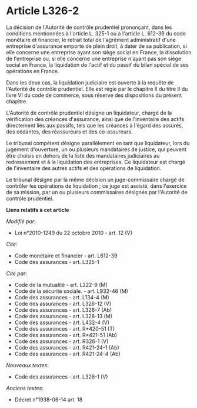 # Article L326-2

La décision de l'Autorité de contrôle prudentiel prononçant, dans les conditions mentionnées à l'article L. 325-1 ou à
l'article L. 612-39 du code monétaire et financier, le retrait total de l'agrément administratif d'une entreprise d'assurance
emporte de plein droit, à dater de sa publication, si elle concerne une entreprise ayant son siège social en France, la
dissolution de l'entreprise ou, si elle concerne une entreprise n'ayant pas son siège social en France, la liquidation de
l'actif et du passif du bilan spécial de ses opérations en France.

Dans les deux cas, la liquidation judiciaire est ouverte à la requête de l'Autorité de contrôle prudentiel. Elle est régie
par le chapitre II du titre II du livre VI du code de commerce, sous réserve des dispositions du présent chapitre.

L'Autorité de contrôle prudentiel désigne un liquidateur, chargé de la vérification des créances d'assurance, ainsi que de
l'inventaire des actifs directement liés aux passifs, tels que les créances à l'égard des assurés, des cédantes, des
réassureurs et des co-assureurs.

Le tribunal compétent désigne parallèlement en tant que liquidateur, lors du jugement d'ouverture, un ou plusieurs
mandataires de justice, qui peuvent être choisis en dehors de la liste des mandataires judiciaires au redressement et à la
liquidation des entreprises. Ce liquidateur est chargé de l'inventaire des autres actifs et des opérations de liquidation.

Le tribunal désigne par la même décision un juge-commissaire chargé de contrôler les opérations de liquidation ; ce juge est
assisté, dans l'exercice de sa mission, par un ou plusieurs commissaires désignés par l'Autorité de contrôle prudentiel.

**Liens relatifs à cet article**

_Modifié par_:

  - Loi n°2010-1249 du 22 octobre 2010 - art. 12 (V)

_Cite_:

  - Code monétaire et financier - art. L612-39
  - Code des assurances - art. L325-1

_Cité par_:

  - Code de la mutualité - art. L222-9 (M)
  - Code de la sécurité sociale. - art. L932-46 (M)
  - Code des assurances - art. L134-4 (M)
  - Code des assurances - art. L326-12 (V)
  - Code des assurances - art. L326-7 (Ab)
  - Code des assurances - art. L328-13 (M)
  - Code des assurances - art. L432-4 (V)
  - Code des assurances - art. R*420-51 (T)
  - Code des assurances - art. R*421-51 (Ab)
  - Code des assurances - art. R326-1 (V)
  - Code des assurances - art. R421-24-1 (Ab)
  - Code des assurances - art. R421-24-4 (Ab)

_Nouveaux textes_:

  - Code des assurances - art. L326-1 (V)

_Anciens textes_:

  - Décret n°1938-06-14 art. 18
